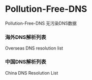 # Pollution-Free-DNS
Pollution-Free-DNS
无污染DNS数据

### 海外DNS解析列表
Overseas DNS resolution list

### 中国DNS解析列表 
China DNS Resolution List
